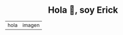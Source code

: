<h1 align="center">Hola 👋, soy Erick</h1>
<table>
  <tr>
    <td>
      hola
    </td>
    <td>
      imagen
    </td>
  </tr>
</table>
